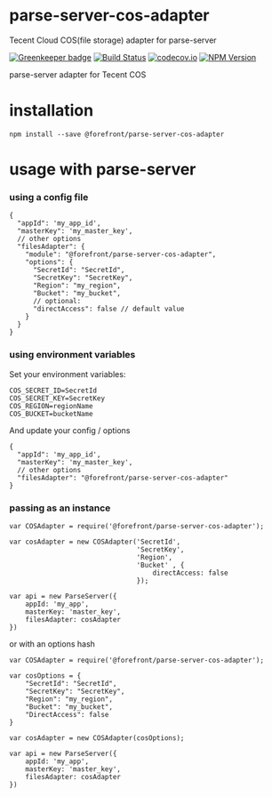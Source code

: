 # parse-server-cos-adapter
Tecent Cloud COS(file storage) adapter for parse-server

[![Greenkeeper badge](https://badges.greenkeeper.io/forefront/parse-server-cos-adapter.svg)](https://greenkeeper.io/)
[![Build
Status](https://travis-ci.org/forefront/parse-server-cos-adapter.svg?branch=master)](https://travis-ci.org/forefront/parse-server-cos-adapter)
[![codecov.io](https://codecov.io/github/forefront-ux/parse-server-cos-adapter/coverage.svg?branch=master)](https://codecov.io/github/forefront-ux/parse-server-cos-adapter?branch=master)
[![NPM Version](https://img.shields.io/npm/v/@forefront/parse-server-cos-adapter.svg?style=flat-square)](https://www.npmjs.com/package/@forefront/parse-server-cos-adapter)

parse-server adapter for Tecent COS

# installation

`npm install --save @forefront/parse-server-cos-adapter`

# usage with parse-server

### using a config file

```
{
  "appId": 'my_app_id',
  "masterKey": 'my_master_key',
  // other options
  "filesAdapter": {
    "module": "@forefront/parse-server-cos-adapter",
    "options": {
      "SecretId": "SecretId",
      "SecretKey": "SecretKey",
      "Region": "my_region",
      "Bucket": "my_bucket",
      // optional:
      "directAccess": false // default value
    }
  }
}
```

### using environment variables

Set your environment variables:

```
COS_SECRET_ID=SecretId
COS_SECRET_KEY=SecretKey
COS_REGION=regionName
COS_BUCKET=bucketName
```

And update your config / options

```
{
  "appId": 'my_app_id',
  "masterKey": 'my_master_key',
  // other options
  "filesAdapter": "@forefront/parse-server-cos-adapter"
}
```

### passing as an instance

```
var COSAdapter = require('@forefront/parse-server-cos-adapter');

var cosAdapter = new COSAdapter('SecretId',
								'SecretKey',
                                'Region',
								'Bucket' , {
									directAccess: false
								});

var api = new ParseServer({
	appId: 'my_app',
	masterKey: 'master_key',
	filesAdapter: cosAdapter
})
```

or with an options hash

```
var COSAdapter = require('@forefront/parse-server-cos-adapter');

var cosOptions = {
	"SecretId": "SecretId",
    "SecretKey": "SecretKey",
    "Region": "my_region",
    "Bucket": "my_bucket",
    "DirectAccess": false
}

var cosAdapter = new COSAdapter(cosOptions);

var api = new ParseServer({
	appId: 'my_app',
	masterKey: 'master_key',
	filesAdapter: cosAdapter
})
```
